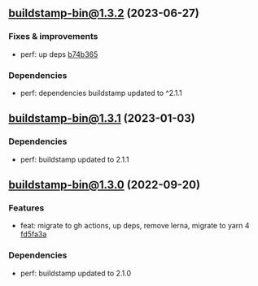 ## [buildstamp-bin@1.3.2](https://github.com/qiwi/buildstamp/compare/2023.1.3-buildstamp-bin.1.3.1-f0...2023.6.27-buildstamp-bin.1.3.2-f0) (2023-06-27)

### Fixes & improvements
* perf: up deps [b74b365](https://github.com/qiwi/buildstamp/commit/b74b365e9d19b354761f39bc9a4d8aa8fe4073e5)

### Dependencies
* perf: dependencies buildstamp updated to ^2.1.1

## [buildstamp-bin@1.3.1](https://github.com/qiwi/buildstamp/compare/2022.9.20-buildstamp-bin.1.3.0-f0...2023.1.3-buildstamp-bin.1.3.1-f0) (2023-01-03)

### Dependencies
* perf: buildstamp updated to 2.1.1

## [buildstamp-bin@1.3.0](https://github.com/qiwi/buildstamp/compare/buildstamp-bin@1.2.1...2022.9.20-buildstamp-bin.1.3.0-f0) (2022-09-20)

### Features
* feat: migrate to gh actions, up deps, remove lerna, migrate to yarn 4 [fd5fa3a](https://github.com/qiwi/buildstamp/commit/fd5fa3afa6b2634b7ccbf47022fe9156145168c6)

### Dependencies
* perf: buildstamp updated to 2.1.0
